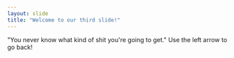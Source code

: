```yaml
---
layout: slide
title: "Welcome to our third slide!"
---
```

"You never know what kind of shit you're going to get."
Use the left arrow to go back!